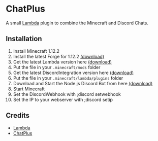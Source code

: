 # ChatPlus

A small [Lambda](https://github.com/lambda-client/lambda) plugin to combine the Minecraft and Discord Chats. 

## Installation

1. Install Minecraft 1.12.2
2. Install the latest Forge for 1.12.2 [(download)](https://files.minecraftforge.net/net/minecraftforge/forge/index_1.12.2.html)
3. Get the latest Lambda version here [(download)](https://github.com/lambda-client/lambda/releases/download/3.1/lambda-3.1.jar)
4. Put the file in your `.minecraft/mods` folder
5. Get the latest DiscordIntegration version here [(download)]()
5. Put the file in your `.minecraft/lambda/plugins` folder
6. Download and Start the Node.js Discord Bot from here [(download)](https://github.com/Ancient77/DiscordIntegrationBot)
6. Start Minecraft 
7. Set the DiscordWebhook with ;discord setwebhook <webhook>
8. Set the IP to your webserver with ;discord setip <ip>



## Credits



- [Lambda](https://github.com/lambda-client/lambda)
- [ChatPlus](https://github.com/lambda-plugins/ChatPlus)

